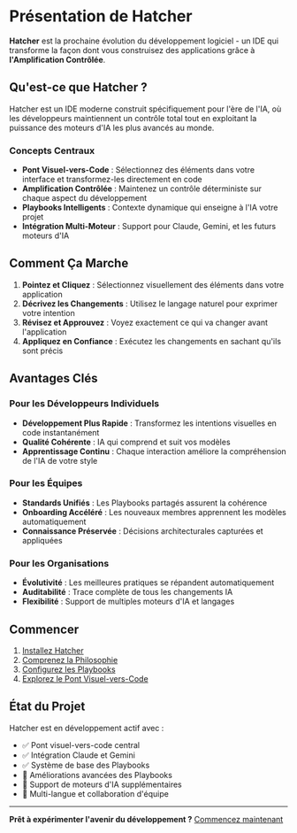 # Présentation de Hatcher

**Hatcher** est la prochaine évolution du développement logiciel - un IDE qui transforme la façon dont vous construisez des applications grâce à **l'Amplification Contrôlée**.

## Qu'est-ce que Hatcher ?

Hatcher est un IDE moderne construit spécifiquement pour l'ère de l'IA, où les développeurs maintiennent un contrôle total tout en exploitant la puissance des moteurs d'IA les plus avancés au monde.

### Concepts Centraux

- **Pont Visuel-vers-Code** : Sélectionnez des éléments dans votre interface et transformez-les directement en code
- **Amplification Contrôlée** : Maintenez un contrôle déterministe sur chaque aspect du développement
- **Playbooks Intelligents** : Contexte dynamique qui enseigne à l'IA votre projet
- **Intégration Multi-Moteur** : Support pour Claude, Gemini, et les futurs moteurs d'IA

## Comment Ça Marche

1. **Pointez et Cliquez** : Sélectionnez visuellement des éléments dans votre application
2. **Décrivez les Changements** : Utilisez le langage naturel pour exprimer votre intention
3. **Révisez et Approuvez** : Voyez exactement ce qui va changer avant l'application
4. **Appliquez en Confiance** : Exécutez les changements en sachant qu'ils sont précis

## Avantages Clés

### Pour les Développeurs Individuels

- **Développement Plus Rapide** : Transformez les intentions visuelles en code instantanément
- **Qualité Cohérente** : IA qui comprend et suit vos modèles
- **Apprentissage Continu** : Chaque interaction améliore la compréhension de l'IA de votre style

### Pour les Équipes

- **Standards Unifiés** : Les Playbooks partagés assurent la cohérence
- **Onboarding Accéléré** : Les nouveaux membres apprennent les modèles automatiquement
- **Connaissance Préservée** : Décisions architecturales capturées et appliquées

### Pour les Organisations

- **Évolutivité** : Les meilleures pratiques se répandent automatiquement
- **Auditabilité** : Trace complète de tous les changements IA
- **Flexibilité** : Support de multiples moteurs d'IA et langages

## Commencer

1. [Installez Hatcher](/fr/getting-started)
2. [Comprenez la Philosophie](/fr/philosophy)
3. [Configurez les Playbooks](/fr/playbooks)
4. [Explorez le Pont Visuel-vers-Code](/fr/visual-to-code)

## État du Projet

Hatcher est en développement actif avec :

- ✅ Pont visuel-vers-code central
- ✅ Intégration Claude et Gemini
- ✅ Système de base des Playbooks
- 🚧 Améliorations avancées des Playbooks
- 🚧 Support de moteurs d'IA supplémentaires
- 📅 Multi-langue et collaboration d'équipe

---

**Prêt à expérimenter l'avenir du développement ?** [Commencez maintenant](/fr/getting-started)
